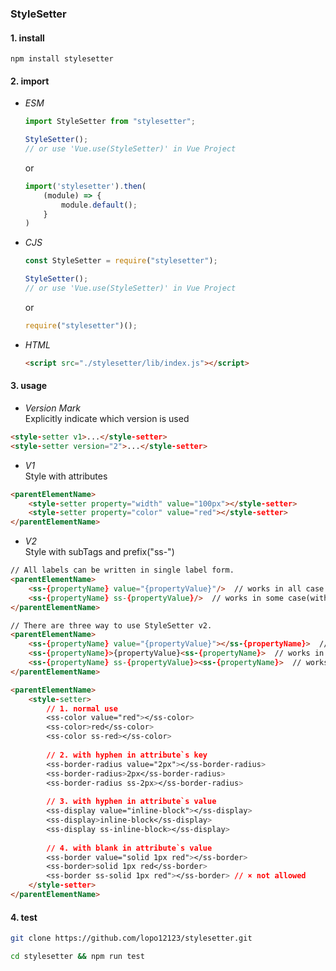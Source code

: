 ### StyleSetter

#### 1. install  
```
npm install stylesetter
```

#### 2. import    
- _ESM_  
  ``` js
  import StyleSetter from "stylesetter";
  
  StyleSetter();
  // or use 'Vue.use(StyleSetter)' in Vue Project
  ```
  or
  ``` js
  import('stylesetter').then(
      (module) => {
          module.default();
      }
  )
  ```  

- _CJS_  
  ``` js
  const StyleSetter = require("stylesetter");
  
  StyleSetter();
  // or use 'Vue.use(StyleSetter)' in Vue Project
  ```
  or  
  ``` js
  require("stylesetter")();
  ```

- _HTML_  
  ```html
  <script src="./stylesetter/lib/index.js"></script>
  ```

#### 3. usage  
- _Version Mark_  
Explicitly indicate which version is used  
```html
<style-setter v1>...</style-setter>
<style-setter version="2">...</style-setter>
```  

- _V1_  
Style with attributes  
``` html
<parentElementName>
    <style-setter property="width" value="100px"></style-setter>
    <style-setter property="color" value="red"></style-setter>
</parentElementName>
```  

- _V2_  
Style with subTags and prefix("ss-")  
``` html
// All labels can be written in single label form.
<parentElementName>
    <ss-{propertyName} value="{propertyValue}"/>  // works in all case
    <ss-{propertyName} ss-{propertyValue}/>  // works in some case(without blank in property`s value)
</parentElementName>

// There are three way to use StyleSetter v2.
<parentElementName>
    <ss-{propertyName} value="{propertyValue}"></ss-{propertyName}>  // works in all case(recommend)
    <ss-{propertyName}>{propertyValue}<ss-{propertyName}>  // works in all case(recommend)
    <ss-{propertyName} ss-{propertyValue}><ss-{propertyName}>  // works in some case(without blank in property`s value)
</parentElementName>

<parentElementName>
    <style-setter>
        // 1. normal use
        <ss-color value="red"></ss-color>
        <ss-color>red</ss-color>
        <ss-color ss-red></ss-color>
        
        // 2. with hyphen in attribute`s key
        <ss-border-radius value="2px"></ss-border-radius>
        <ss-border-radius>2px</ss-border-radius>
        <ss-border-radius ss-2px></ss-border-radius>
        
        // 3. with hyphen in attribute`s value
        <ss-display value="inline-block"></ss-display>
        <ss-display>inline-block</ss-display>
        <ss-display ss-inline-block></ss-display>
        
        // 4. with blank in attribute`s value
        <ss-border value="solid 1px red"></ss-border>
        <ss-border>solid 1px red</ss-border>
        <ss-border ss-solid 1px red"></ss-border> // × not allowed
    </style-setter>
</parentElementName>
```  

#### 4. test  
``` bash
git clone https://github.com/lopo12123/stylesetter.git

cd stylesetter && npm run test
```  

